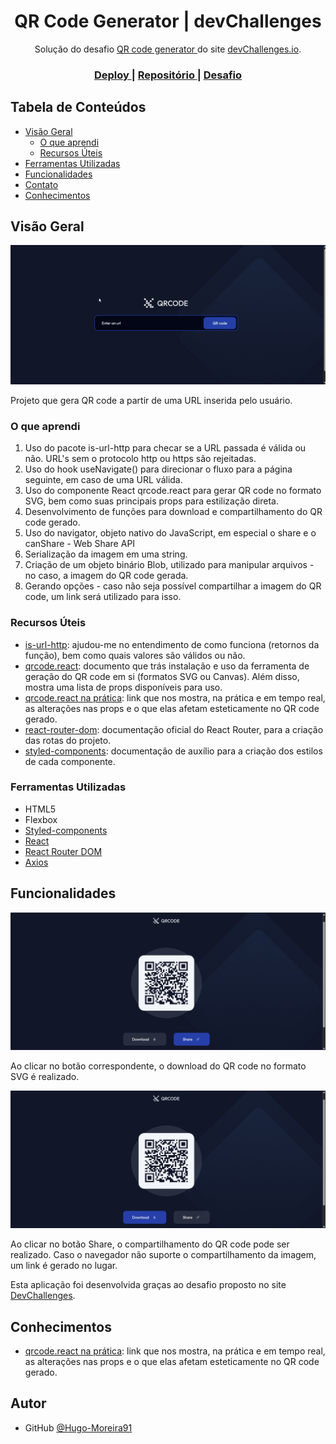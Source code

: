 <h1 align="center">QR Code Generator | devChallenges</h1>

<div align="center">
   Solução do desafio <a href="https://devchallenges.io/challenge/qa-code-generator" target="_blank">QR code generator </a> do site <a href="http://devchallenges.io" target="_blank">devChallenges.io</a>.
</div>

<div align="center">
  <h3>
    <a href="https://hugo-moreira91.github.io/qr-code-generator/">
      Deploy
    </a>
    <span> | </span>
    <a href="https://github.com/Hugo-Moreira91/qr-code-generator">
      Repositório
    </a>
    <span> | </span>
    <a href="https://devchallenges.io/challenge/qa-code-generator">
      Desafio
    </a>
  </h3>
</div>

## Tabela de Conteúdos

- [Visão Geral](#visão-geral)
  - [O que aprendi](#o-que-aprendi)
  - [Recursos Úteis](#recursos-úteis)
- [Ferramentas Utilizadas](#ferramentas-utilizadas)
- [Funcionalidades](#funcionalidades)
- [Contato](#contato)
- [Conhecimentos](#conhecimentos)

## Visão Geral

![demonstração](./src/assets/qr-code-demonstration.gif)

Projeto que gera QR code a partir de uma URL inserida pelo usuário.

### O que aprendi 

1. Uso do pacote is-url-http para checar se a URL passada é válida ou não. URL's sem o protocolo http ou https são rejeitadas.
2. Uso do hook useNavigate() para direcionar o fluxo para a página seguinte, em caso de uma URL válida.
3. Uso do componente React qrcode.react para gerar QR code no formato SVG, bem como suas principais props para estilização direta.
4. Desenvolvimento de funções para download e compartilhamento do QR code gerado.
5. Uso do navigator, objeto nativo do JavaScript, em especial o share e o canShare - Web Share API
6. Serialização da imagem em uma string.
7. Criação de um objeto binário Blob, utilizado para manipular arquivos - no caso, a imagem do QR code gerada.
8. Gerando opções - caso não seja possível compartilhar a imagem do QR code, um link será utilizado para isso.  

### Recursos Úteis

- [is-url-http](https://www.npmjs.com/package/is-url-http): ajudou-me no entendimento de como funciona (retornos da função), bem como quais valores são válidos ou não.
- [qrcode.react](https://www.npmjs.com/package/qrcode.react): documento que trás instalação e uso da ferramenta de geração do QR code em si (formatos SVG ou Canvas). Além disso, mostra uma lista de props disponíveis para uso.
- [qrcode.react na prática](https://zpao.github.io/qrcode.react/): link que nos mostra, na prática e em tempo real, as alterações nas props e o que elas afetam esteticamente no QR code gerado.
- [react-router-dom](https://reactrouter.com/home): documentação oficial do React Router, para a criação das rotas do projeto.
- [styled-components](https://styled-components.com/docs): documentação de auxílio para a criação dos estilos de cada componente.

### Ferramentas Utilizadas

- HTML5
- Flexbox
- [Styled-components](https://styled-components.com/docs)
- [React](https://reactjs.org/)
- [React Router DOM](https://reactrouter.com/home)
- [Axios](https://axios-http.com/docs/intro)

## Funcionalidades

![botão download](./src/assets/download%20button.png)

Ao clicar no botão correspondente, o download do QR code no formato SVG é realizado.

![botão share](./src/assets/share%20button.png)

Ao clicar no botão Share, o compartilhamento do QR code pode ser realizado. Caso o navegador não suporte o compartilhamento da imagem, um link é gerado no lugar.

Esta aplicação foi desenvolvida graças ao desafio proposto no site [DevChallenges](https://devchallenges.io/challenges-dashboard).

## Conhecimentos

- [qrcode.react na prática](https://zpao.github.io/qrcode.react/): link que nos mostra, na prática e em tempo real, as alterações nas props e o que elas afetam esteticamente no QR code gerado.

## Autor

- GitHub [@Hugo-Moreira91](https://github.com/Hugo-Moreira91)
